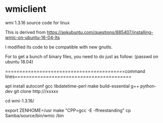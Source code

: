 # wmiclient
wmi 1.3.16 source code for linux

This is derived from https://askubuntu.com/questions/885407/installing-wmic-on-ubuntu-16-04-lts 

I modified its code to be compatible with new gnutls.

For to get a bunch of binary files, you need to do just as follow: (passwd on ubuntu 18.04)

==========================================command lines=========================================

apt install autoconf gcc libdatetime-perl make build-essential g++ python-dev 
git clone http:///xxxxx

cd wmi-1.3.16/


export ZENHOME=/usr 
make "CPP=gcc -E -ffreestanding" 
cp Samba/source/bin/wmic /bin
